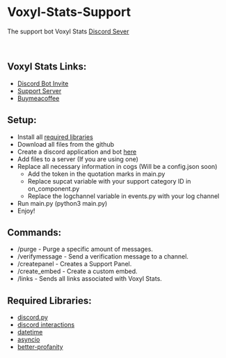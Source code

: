 # Voxyl-Stats-Support
The support bot Voxyl Stats [Discord Sever](https://discord.gg/fBnfWXSDpu)

<br/>

## Voxyl Stats Links:

- [Discord Bot Invite](https://discord.com/api/oauth2/authorize?client_id=926814210321707028&permissions=277025442816&scope=bot%20applications.commands)  
- [Support Server](https://discord.gg/fBnfWXSDpu)  
- [Buymeacoffee](https://www.buymeacoffee.com/voxlystats/)

## Setup:

- Install all [required libraries](#Required-Libraries)
- Download all files from the github
- Create a discord application and bot [here](https://discordapp.com/developers/applications)
- Add files to a server (If you are using one)
- Replace all necessary information in cogs (Will be a config.json soon)
  - Add the token in the quotation marks in main.py
  - Replace supcat variable with your support category ID in on_component.py
  - Replace the logchannel variable in events.py with your log channel
- Run main.py (python3 main.py)
- Enjoy!

## Commands:

- /purge - Purge a specific amount of messages.  
- /verifymessage - Send a verification message to a channel.  
- /createpanel - Creates a Support Panel.  
- /create_embed - Create a custom embed.  
- /links - Sends all links associated with Voxyl Stats.  

## Required Libraries:

- [discord.py](https://pypi.org/project/discord.py/)
- [discord interactions](https://pypi.org/project/discord-py-slash-command/)
- [datetime](https://pypi.org/project/DateTime/)  
- [asyncio](https://pypi.org/project/asyncio/)
- [better-profanity](https://pypi.org/project/better-profanity/)


